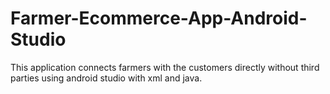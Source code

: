 # Farmer-Ecommerce-App-Android-Studio
This application  connects  farmers with  the customers directly without third parties using android studio with  xml  and java.

